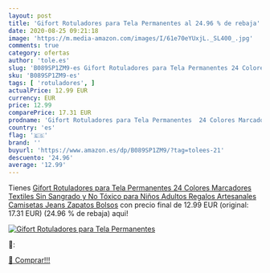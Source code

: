 ```yaml
---
layout: post
title: 'Gifort Rotuladores para Tela Permanentes al 24.96 % de rebaja'
date: 2020-08-25 09:21:18
image: 'https://m.media-amazon.com/images/I/61e70eYUxjL._SL400_.jpg'
comments: true
category: ofertas
author: 'tole.es'
slug: 'B089SP1ZM9-es Gifort Rotuladores para Tela Permanentes 24 Colores...'
sku: 'B089SP1ZM9-es'
tags: [ 'rotuladores', ]
actualPrice: 12.99 EUR
currency: EUR
price: 12.99
comparePrice: 17.31 EUR
prodname: 'Gifort Rotuladores para Tela Permanentes  24 Colores Marcadores Textiles Sin Sangrado y No Tóxico para Niños Adultos Regalos Artesanales  Camisetas  Jeans  Zapatos  Bolsos'
country: 'es'
flag: '🇪🇸'
brand: ''
buyurl: 'https://www.amazon.es/dp/B089SP1ZM9/?tag=tolees-21'
descuento: '24.96'
average: '12.99'
---
```


Tienes [Gifort Rotuladores para Tela Permanentes  24 Colores Marcadores Textiles Sin Sangrado y No Tóxico para Niños Adultos Regalos Artesanales  Camisetas  Jeans  Zapatos  Bolsos](https://www.amazon.es/dp/B089SP1ZM9/?tag=tolees-21) con precio final de  12.99 EUR (original: 17.31 EUR) (24.96 %  de rebaja) aqui!

[![Gifort Rotuladores para Tela Permanentes](https://m.media-amazon.com/images/I/61e70eYUxjL._SL400_.jpg)](https://www.amazon.es/dp/B089SP1ZM9/?tag=tolees-21)

🔎:


[🛒 Comprar!!!](https://www.amazon.es/dp/B089SP1ZM9/?tag=tolees-21)
